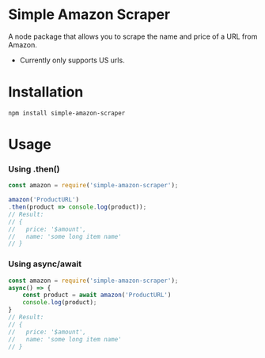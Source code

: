 # Simple Amazon Scraper
A node package that allows you to scrape the name and price of a URL from Amazon.
- Currently only supports US urls.

# Installation

```shell
npm install simple-amazon-scraper
```

# Usage
### Using .then()
```js
const amazon = require('simple-amazon-scraper');

amazon('ProductURL')
.then(product => console.log(product));
// Result:
// {
//   price: '$amount',
//   name: 'some long item name'
// }
```
### Using async/await

```js
const amazon = require('simple-amazon-scraper');
async() => {
    const product = await amazon('ProductURL')
    console.log(product);
}
// Result:
// {
//   price: '$amount',
//   name: 'some long item name'
// }
```

